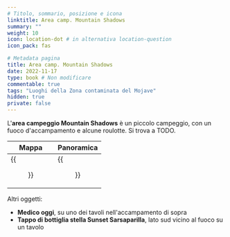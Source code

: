 ```yaml
---
# Titolo, sommario, posizione e icona
linktitle: Area camp. Mountain Shadows
summary: ""
weight: 10
icon: location-dot # in alternativa location-question
icon_pack: fas

# Metadata pagina
title: Area camp. Mountain Shadows
date: 2022-11-17
type: book # Non modificare
commentable: true
tags: "Luoghi della Zona contaminata del Mojave"
hidden: true
private: false
---
```


<div class="fnv">

L'**area campeggio Mountain Shadows** è un piccolo campeggio, con un fuoco d'accampamento e alcune roulotte. Si trova a TODO.

| Mappa                                     | Panoramica                            |
| ----------------------------------------- | ------------------------------------- |
| {{<figure src="fnv/Mountain_Shadows_Campground_loc.webp">}} | {{<figure src="fnv/Mountain_Shadows_Campground.webp">}} |

Altri oggetti:
- **Medico oggi**, su uno dei tavoli nell'accampamento di sopra
- **Tappo di bottiglia stella Sunset Sarsaparilla**, lato sud vicino al fuoco su un tavolo

</div>

